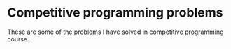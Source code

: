 # Competitive programming problems
These are some of the problems I have solved in competitive programming course.

